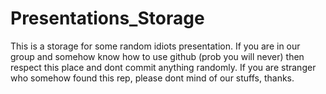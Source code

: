 # Presentations_Storage
This is a storage for some random idiots presentation. If you are in our group and somehow know how to use github (prob you will never) then respect this place and dont commit anything randomly. If you are stranger who somehow found this rep, please dont mind of our stuffs, thanks.
